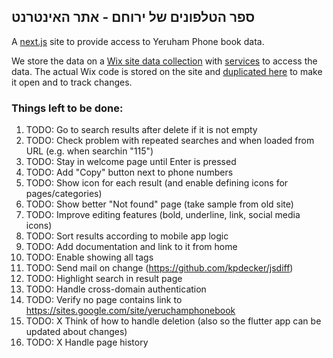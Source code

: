 ## ספר הטלפונים של ירוחם - אתר האינטרנט 

A [next.js](https://nextjs.org/) site to provide access to Yeruham Phone book data.

We store the data on a [Wix site data collection](https://www.wix.com/corvid/feature/database)
with [services](./wix-site-code) to access the data.
The actual Wix code is stored on the site and [duplicated here](./wix-site-code) to make it open and to track changes.

### Things left to be done:
1. TODO: Go to search results after delete if it is not empty
1. TODO: Check problem with repeated searches and when loaded from URL (e.g. when searchin "115")
1. TODO: Stay in welcome page until Enter is pressed
1. TODO: Add "Copy" button next to phone numbers
1. TODO: Show icon for each result (and enable defining icons for pages/categories)
1. TODO: Show better "Not found" page (take sample from old site)
1. TODO: Improve editing features (bold, underline, link, social media icons)
1. TODO: Sort results according to mobile app logic
1. TODO: Add documentation and link to it from home
1. TODO: Enable showing all tags
1. TODO: Send mail on change (https://github.com/kpdecker/jsdiff)
1. TODO: Highlight search in result page
1. TODO: Handle cross-domain authentication
1. TODO: Verify no page contains link to https://sites.google.com/site/yeruchamphonebook
1. TODO: X Think of how to handle deletion (also so the flutter app can be updated about changes)
1. TODO: X Handle page history
